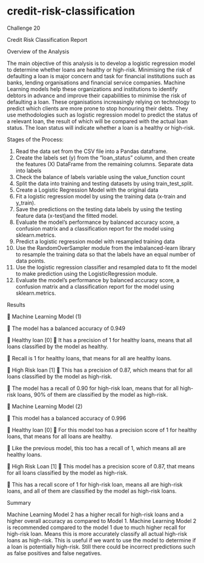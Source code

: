 # credit-risk-classification
 Challenge 20


Credit Risk Classification Report

Overview of the Analysis

The main objective of this analysis is to develop a logistic regression model to determine whether loans are healthy or high-risk. Minimising the risk of defaulting a loan is major concern and task for financial institutions such as banks, lending organisations and financial service companies.
Machine Learning models help these organizations and institutions to identify debtors in advance and improve their capabilities to minimise the risk of defaulting a loan.
These organisations increasingly relying on technology to predict which clients are more prone to stop honouring their debts. They use methodologies such as logistic regression model to predict the status of a relevant loan, the result of which will be compared with the actual loan status. The loan status will indicate whether a loan is a healthy or high-risk.

Stages of the Process:

1.	Read the data set from the CSV file into a Pandas dataframe.
2.	Create the labels set (y) from the “loan_status” column, and then create the features (X) DataFrame from the remaining columns. Separate data into labels
3.	Check the balance of labels variable using the value_function count
4.	Split the data into training and testing datasets by using train_test_split.
5.	Create a Logistic Regression Model with the original data
6.	Fit a logistic regression model by using the training data (x-train and y_train).
7.	Save the predictions on the testing data labels by using the testing feature data (x-test)and the fitted model.
8.	Evaluate the model’s performance by balanced accuracy score, a confusion matrix and a classification report for the model using sklearn.metrics.
9.	Predict a logistic regression model with resampled training data 
10.	Use the RandomOverSampler module from the imbalanced-learn library to resample the training data so that the labels have an equal number of data points.
11.	Use the logistic regression classifier and resampled data to fit the model to make prediction using the LogisticRegression module.
12.	Evaluate the model’s performance by balanced accuracy score, a confusion matrix and a classification report for the model using sklearn.metrics. 



Results

	Machine Learning Model (1)

	The model has a balanced accuracy of 0.949

	Healthy loan [0]
	It has a precision of 1 for healthy loans, means that all loans classified by the	model as healthy.

	Recall is 1 for healthy loans, that means for all are healthy loans.


	High Risk loan [1]
	This has a precision of 0.87, which means that for all loans classified by the model as high-risk.

	The model has a recall of 0.90 for high-risk loan, means that for all high-risk loans, 90% of them are classified by the model as high-risk.

	 Machine Learning Model (2)

	This model has a balanced accuracy of 0.996

	Healthy loan [0]
	For this model too has a precision score of 1 for healthy loans, that means for all loans are healthy.

	Like the previous model, this too has a recall of 1, which means all are healthy loans.


	High Risk Loan [1]
	This model has a precision score of 0.87, that means for all loans classified by the model as high-risk.

	This has a recall score of 1 for high-risk loan, means all are high-risk loans, and all of them are classified by the model as high-risk loans.

	
Summary

Machine Learning Model 2 has a higher recall for high-risk loans and a higher overall accuracy as compared to Model 1. Machine Learning Model 2 is recommended compared to the model 1 due to much higher recall for high-risk loan. Means this is more accurately classify all actual high-risk loans as high-risk. This is useful if we want to use the model to determine if a loan is potentially high-risk. 
Still there could be incorrect predictions such as false positives and false negatives.

